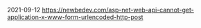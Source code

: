 2021-09-12
https://newbedev.com/asp-net-web-api-cannot-get-application-x-www-form-urlencoded-http-post